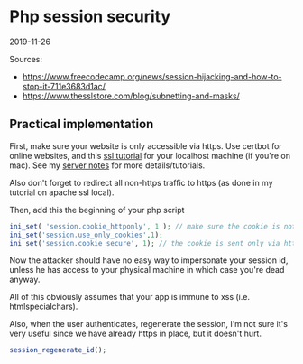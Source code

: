 Php session security
==============
2019-11-26



Sources:
- https://www.freecodecamp.org/news/session-hijacking-and-how-to-stop-it-711e3683d1ac/
- https://www.thesslstore.com/blog/subnetting-and-masks/



Practical implementation
----------


First, make sure your website is only accessible via https.
Use certbot for online websites, and this [ssl tutorial](https://github.com/lingtalfi/server-notes/blob/master/doc/apache-ssl-on-local-machine-mac.md) for your localhost machine (if you're on mac).
See my [server notes](https://github.com/lingtalfi/server-notes) for more details/tutorials.

Also don't forget to redirect all non-https traffic to https (as done in my tutorial on apache ssl local).




Then, add this the beginning of your php script

```php
ini_set( 'session.cookie_httponly', 1 ); // make sure the cookie is not accessible via js (document.cookie)
ini_set('session.use_only_cookies',1); 
ini_set('session.cookie_secure', 1); // the cookie is sent only via https (so it's value is encrypted and not accessible) 
```

Now the attacker should have no easy way to impersonate your session id, unless he has access to your physical machine
in which case you're dead anyway.


All of this obviously assumes that your app is immune to xss (i.e. htmlspecialchars).




Also, when the user authenticates, regenerate the session, I'm not sure it's very useful since we have already https in place,
but it doesn't hurt.

```php
session_regenerate_id();
```







